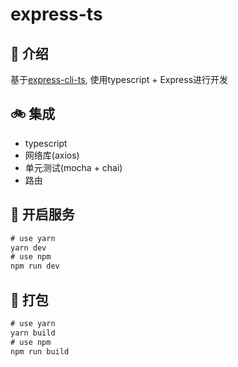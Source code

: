 # express-ts

## 🍁 介绍

基于[express-cli-ts](https://github.com/ruofee/express-cli-ts), 使用typescript + Express进行开发

## 🚲 集成

- typescript
- 网络库(axios)
- 单元测试(mocha + chai)
- 路由

## 🧨 开启服务

```cmd
# use yarn
yarn dev
# use npm
npm run dev
```

## 🤗 打包

```cmd
# use yarn
yarn build
# use npm
npm run build
```